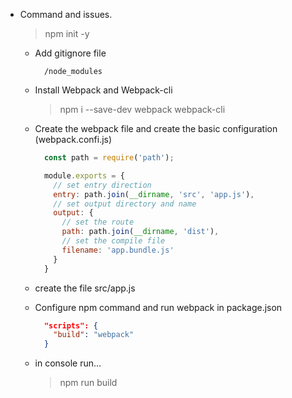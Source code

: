 * Command and issues.

    > npm init -y

  - Add gitignore file

    ```gitignore
      /node_modules
    ```
  - Install Webpack and Webpack-cli

    > npm i --save-dev webpack webpack-cli

  - Create the webpack file and create the basic configuration (webpack.confi.js)

    ```javascript
      const path = require('path');

      module.exports = {
        // set entry direction
        entry: path.join(__dirname, 'src', 'app.js'),
        // set output directory and name
        output: {
          // set the route
          path: path.join(__dirname, 'dist'),
          // set the compile file
          filename: 'app.bundle.js'
        }
      }
      ```
  - create the file src/app.js

  - Configure npm command and run webpack in package.json

    ```json
      "scripts": {
        "build": "webpack"
      }
    ```
  - in console run...

    > npm run build
